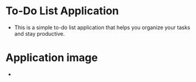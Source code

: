 # To-Do List Application

- This is a simple to-do list application that helps you organize your tasks and stay productive.

# Application image

-

